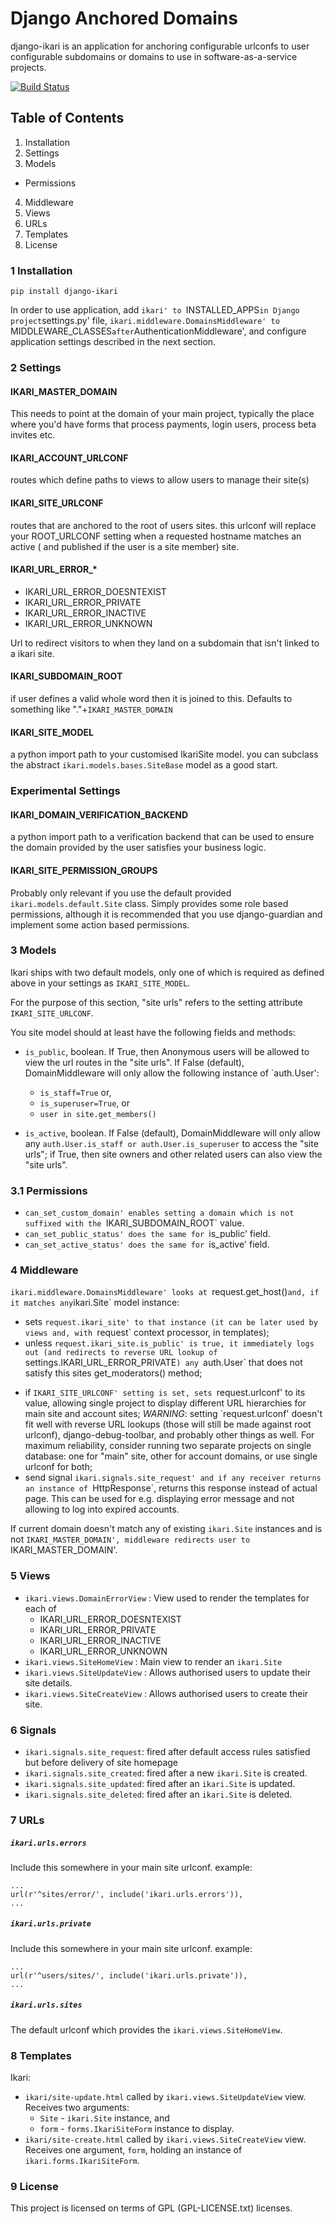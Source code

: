 Django Anchored Domains
==========================

django-ikari is an application for anchoring configurable
urlconfs to user configurable subdomains or domains to use
in software-as-a-service projects.

[![Build Status](https://travis-ci.org/airtonix/django-ikari.png?branch=develop)](https://travis-ci.org/airtonix/django-ikari)

## Table of Contents

1. Installation
2. Settings
3. Models
  * Permissions
4. Middleware
5. Views
6. URLs
7. Templates
8. License


### 1 Installation

 `pip install django-ikari`

  In order to use application, add `ikari' to `INSTALLED_APPS` in
  Django project `settings.py' file,
  `ikari.middleware.DomainsMiddleware' to `MIDDLEWARE_CLASSES`
  after `AuthenticationMiddleware', and configure application settings
  described in the next section.

### 2 Settings


#### IKARI_MASTER_DOMAIN

This needs to point at the domain
of your main project, typically
the place where you'd have forms that
process payments, login users, process
beta invites etc.

#### IKARI_ACCOUNT_URLCONF

routes which define paths to views to
allow users to manage their site(s)

#### IKARI_SITE_URLCONF

routes that are anchored to the root
of users sites. this urlconf will replace
your ROOT_URLCONF setting when a requested
hostname matches an active ( and published
if the user is a site member) site.

#### IKARI_URL_ERROR_*

* IKARI_URL_ERROR_DOESNTEXIST
* IKARI_URL_ERROR_PRIVATE
* IKARI_URL_ERROR_INACTIVE
* IKARI_URL_ERROR_UNKNOWN

Url to redirect visitors to when they
land on a subdomain that isn't linked
to a ikari site.

#### IKARI_SUBDOMAIN_ROOT

if user defines a valid whole word then it is joined to
this. Defaults to something like "."+`IKARI_MASTER_DOMAIN`

#### IKARI_SITE_MODEL

a python import path to your customised IkariSite model.
you can subclass the abstract `ikari.models.bases.SiteBase`
model as a good start.


### Experimental Settings

#### IKARI_DOMAIN_VERIFICATION_BACKEND

a python import path to a verification backend that can
be used to ensure the domain provided by the user satisfies
your business logic.

#### IKARI_SITE_PERMISSION_GROUPS

Probably only relevant if you use the default provided `ikari.models.default.Site` class.
Simply provides some role based permissions, although it is recommended that you
use django-guardian and implement some action based permissions.


### 3 Models

Ikari ships with two default models, only one of which is required as defined
above in your settings as `IKARI_SITE_MODEL`.

For the purpose of this section, "site urls" refers to the setting 
attribute `IKARI_SITE_URLCONF`.

You site model should at least have the following fields and methods:

* `is_public`, boolean.  If True, then Anonymous users will
  be allowed to view the url routes in the "site urls".
  If False (default), DomainMiddleware will
  only allow the following instance of `auth.User':
  * `is_staff=True` or,
  * `is_superuser=True`, or
  * `user in site.get_members()`

* `is_active`, boolean.  If False (default), DomainMiddleware will
  only allow any `auth.User.is_staff or auth.User.is_superuser` to access the "site urls";
  if True, then site owners and other related users can also view the "site urls".


### 3.1 Permissions

* `can_set_custom_domain' enables setting a domain which is not suffixed
with the `IKARI_SUBDOMAIN_ROOT` value.
* `can_set_public_status' does the same for `is_public' field.
* `can_set_active_status' does the same for `is_active' field.


### 4 Middleware
`ikari.middleware.DomainsMiddleware' looks at
`request.get_host()` and, if it matches any `ikari.Site` model
instance:
* sets `request.ikari_site' to that instance (it can be later used by
  views and, with `request` context processor, in templates);
* unless `request.ikari_site.is_public' is true, it immediately logs
  out (and redirects to reverse URL lookup of
  `settings.IKARI_URL_ERROR_PRIVATE`) any `auth.User` that does not
  satisfy this sites get_moderators() method;
- if `IKARI_SITE_URLCONF' setting is set, sets
  `request.urlconf' to its value, allowing single project to display
  different URL hierarchies for main site and account sites;
  *WARNING*: setting `request.urlconf' doesn't fit well with reverse
  URL lookups (those will still be made against root urlconf),
  django-debug-toolbar, and probably other things as well. For
  maximum reliability, consider running two separate projects on
  single database: one for "main" site, other for account domains,
  or use single urlconf for both;
- send signal `ikari.signals.site_request' and if any
  receiver returns an instance of `HttpResponse`, returns this
  response instead of actual page.  This can be used for
  e.g. displaying error message and not allowing to log into expired
  accounts.

If current domain doesn't match any of existing `ikari.Site` instances
and is not `IKARI_MASTER_DOMAIN', middleware redirects user to
`IKARI_MASTER_DOMAIN'.


### 5 Views

* `ikari.views.DomainErrorView` : View used to render the templates for each of 
  * IKARI_URL_ERROR_DOESNTEXIST
  * IKARI_URL_ERROR_PRIVATE
  * IKARI_URL_ERROR_INACTIVE
  * IKARI_URL_ERROR_UNKNOWN
* `ikari.views.SiteHomeView` : Main view to render an `ikari.Site`
* `ikari.views.SiteUpdateView` : Allows authorised users to update their site details.
* `ikari.views.SiteCreateView` : Allows authorised users to create their site.


### 6 Signals

* `ikari.signals.site_request`: fired after default access rules satisfied but before delivery
of site homepage
* `ikari.signals.site_created`: fired after a new `ikari.Site` is created.
* `ikari.signals.site_updated`: fired after an `ikari.Site` is updated.
* `ikari.signals.site_deleted`: fired after an `ikari.Site` is deleted.

### 7 URLs

##### `ikari.urls.errors`

Include this somewhere in your main site urlconf. example:
```
...
url(r'^sites/error/', include('ikari.urls.errors')),
...
```

##### `ikari.urls.private`

Include this somewhere in your main site urlconf. example:
```
...
url(r'^users/sites/', include('ikari.urls.private')),
...
```

##### `ikari.urls.sites`

The default urlconf which provides the `ikari.views.SiteHomeView`.


### 8 Templates
Ikari:
- `ikari/site-update.html` called by `ikari.views.SiteUpdateView` view.
  Receives two arguments:
  - `Site` - `ikari.Site` instance, and
  - `form` - `forms.IkariSiteForm` instance to display.
- `ikari/site-create.html` called by `ikari.views.SiteCreateView` view.
  Receives one argument, `form`, holding an instance of
  `ikari.forms.IkariSiteForm`.


### 9 License
  This project is licensed on terms of GPL (GPL-LICENSE.txt) licenses.
